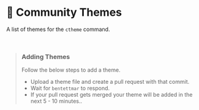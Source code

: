# 🎨 Community Themes
A list of themes for the `ctheme` command.  
  
<br />
  
> ### Adding Themes
> Follow the below steps to add a theme.
> - Upload a theme file and create a pull request with that commit.
> - Wait for `bentettmar` to respond.
> - If your pull request gets merged your theme will be added in the next 5 - 10 minutes..
